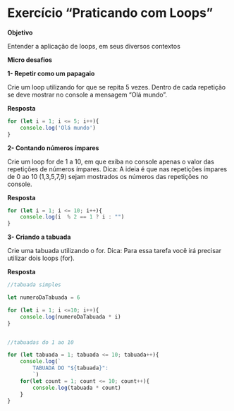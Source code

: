 # Exercício “Praticando com Loops”


**Objetivo**

Entender a aplicação de loops, em seus diversos contextos


**Micro desafios**


**1- Repetir como um papagaio**

Crie um loop utilizando for que se repita 5 vezes. Dentro de cada repetição se deve mostrar no console a mensagem “Olá mundo”.

**Resposta**

```js
for (let i = 1; i <= 5; i++){
    console.log('Olá mundo')
}
```

**2- Contando números ímpares**

Crie um loop for de 1 a 10, em que exiba no console apenas o valor das repetições de números ímpares. Dica: A ideia é que nas repetições ímpares de 0 ao 10 (1,3,5,7,9) sejam mostrados os números das repetições no console.

**Resposta**

```js
for (let i = 1; i <= 10; i++){
    console.log(i  % 2 == 1 ? i : "")
}
```

**3- Criando a tabuada**

Crie uma tabuada utilizando o for. Dica: Para essa tarefa você irá precisar utilizar dois loops (for).

**Resposta**

```js
//tabuada simples

let numeroDaTabuada = 6

for (let i = 1; i <=10; i++){
    console.log(numeroDaTabuada * i)
}


//tabuadas do 1 ao 10

for (let tabuada = 1; tabuada <= 10; tabuada++){
    console.log(`
        TABUADA DO "${tabuada}":
        `)
    for(let count = 1; count <= 10; count++){
        console.log(tabuada * count)
    }
}
```